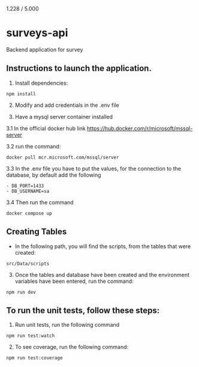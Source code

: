 
1.228 / 5.000
# surveys-api
Backend application for survey

## Instructions to launch the application.

1. Install dependencies:
`````
npm install
`````

2. Modify and add credentials in the .env file

3. Have a mysql server container installed

3.1 In the official docker hub link https://hub.docker.com/r/microsoft/mssql-server

3.2 run the command:
`````
docker pull mcr.microsoft.com/mssql/server

`````

3.3 In the .env file you have to put the values, for the connection to the database, by default add the following

`````
- DB_PORT=1433
- DB_USERNAME=sa
`````

3.4 Then run the command

`````
docker compose up

`````

## Creating Tables

- In the following path, you will find the scripts, from the tables that were created:

`````
src/Data/scripts
`````

3. Once the tables and database have been created and the environment variables have been entered, run the command:

`````
npm run dev
`````

## To run the unit tests, follow these steps:

1. Run unit tests, run the following command

`````
npm run test:watch

`````
2. To see coverage, run the following command:

`````
npm run test:coverage

`````